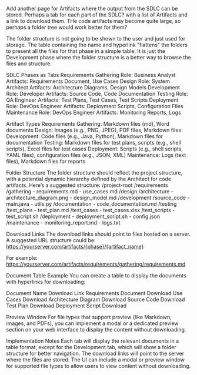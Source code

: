 Add another page for Artifacts where the output from the SDLC can be stored. 
Perhaps a tab for each part of the SDLC? with a list of Artifacts and a link to download them. THe code artifacts may become quite large, so perhaps a folder tree would work better for them? 

The folder structure is not going to be shown to the user and just used for storage. 
The table containing the name and hyperlink "flattens" the folders to present all the files for that phase in a simple table. 
It is just the Development phase where the folder structure is a better way to browse the files and structure.
 

SDLC Phases as Tabs
Requirements Gathering
Role: Business Analyst
Artifacts: Requirements Document, Use Cases
Design
Role: System Architect
Artifacts: Architecture Diagrams, Design Models
Development
Role: Developer
Artifacts: Source Code, Code Documentation
Testing
Role: QA Engineer
Artifacts: Test Plans, Test Cases, Test Scripts
Deployment
Role: DevOps Engineer
Artifacts: Deployment Scripts, Configuration Files
Maintenance
Role: DevOps Engineer
Artifacts: Monitoring Reports, Logs

Artifact Types
Requirements Gathering: Markdown files (md), Word documents
Design: Images (e.g., PNG, JPEG), PDF files, Markdown files
Development: Code files (e.g., Java, Python), Markdown files for documentation
Testing: Markdown files for test plans, scripts (e.g., shell scripts), Excel files for test cases
Deployment: Scripts (e.g., shell scripts, YAML files), configuration files (e.g., JSON, XML)
Maintenance: Logs (text files), Markdown files for reports

Folder Structure
The folder structure should reflect the project structure, with a potential dynamic hierarchy defined by the Architect for code artifacts. Here’s a suggested structure:
/project-root
    /requirements
        /gathering
            - requirements.md
            - use_cases.md
    /design
        /architecture
            - architecture_diagram.png
            - design_model.md
    /development
        /source_code
            - main.java
            - utils.py
        /documentation
            - code_documentation.md
    /testing
        /test_plans
            - test_plan.md
        /test_cases
            - test_cases.xlsx
        /test_scripts
            - test_script.sh
    /deployment
        - deployment_script.sh
        - config.json
    /maintenance
        - monitoring_report.md
        - logs.txt

Download Links
The download links should point to files hosted on a server. A suggested URL structure could be:
https://yourserver.com/artifacts/{phase}/{artifact_name}

For example:
https://yourserver.com/artifacts/requirements/gathering/requirements.md

Document Table Example
You can create a table to display the documents with hyperlinks for downloading:

Document Name	Download Link
Requirements Document	Download
Use Cases	Download
Architecture Diagram	Download
Source Code	Download
Test Plan	Download
Deployment Script	Download

Preview Window
For file types that support preview (like Markdown, images, and PDFs), you can implement a modal or a dedicated preview section on your web interface to display the content without downloading.

Implementation Notes
Each tab will display the relevant documents in a table format, except for the Development tab, which will show a folder structure for better navigation.
The download links will point to the server where the files are stored.
The UI can include a modal or preview window for supported file types to allow users to view content without downloading.